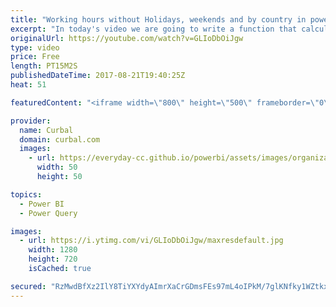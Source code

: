 ```yaml
---
title: "Working hours without Holidays, weekends and by country in power query"
excerpt: "In today's video we are going to write a function that calculates work hour (seconds) between two datetimes. Working hour by location, holidays will also be included :)  Link to Bills thread: https://social.technet.microsoft.com/Forums/en-US/f3fc729e-a2ec-409a-b20e-b5cf8ff5dc2a/calculate-work-hours-between-two-timedate-stamps?forum=powerquery"
originalUrl: https://youtube.com/watch?v=GLIoDbOiJgw
type: video
price: Free
length: PT15M2S
publishedDateTime: 2017-08-21T19:40:25Z
heat: 51

featuredContent: "<iframe width=\"800\" height=\"500\" frameborder=\"0\" src=\"https://www.youtube.com/embed/GLIoDbOiJgw\" allow=\"accelerometer; autoplay; encrypted-media; gyroscope; picture-in-picture\" allowfullscreen></iframe>"

provider:
  name: Curbal
  domain: curbal.com
  images:
    - url: https://everyday-cc.github.io/powerbi/assets/images/organizations/curbal.com-50x50.jpg
      width: 50
      height: 50

topics:
  - Power BI
  - Power Query

images:
  - url: https://i.ytimg.com/vi/GLIoDbOiJgw/maxresdefault.jpg
    width: 1280
    height: 720
    isCached: true

secured: "RzMwdBfXz2IlY8TiYXYdyAImrXaCrGDmsFEs97mL4oIPkM/7glKNfky1WZtkxYr9fDo6eFKzhuJmC0M3BS6smgxj2zvZzf+Eembjb1z6xdlE8JYAYGOwvm+xGGyBbFybu8l1/lJipVzQvOlJOgP9SrBbf4Qza75zVB4J2kbn7NoU0wW6OLCyZt0LJGfm+HvBTsZM8an0ZFGzhjZ5Sb3cCfjf8dflBxnrzZkXeMtncw5lQGB/jdIETxqYDUOexvD8I+3CgZtqLbNwGVmIM3/ihlGfiILeUM08avh5RanZ3ZmBvQBMcQjWcZOCGTxphg1iRG7O/npA0msBXcsC/oBw5X2Hyua2YKBYOktyhqg67gL8w5ryB3bfyil+8IM9IeurSYT5QoUSvCYH/g7+hFuD6hdWXAcBDEwy1zTDLbhtFng=;oTQrFD0oaA0kb7mQr0jYcQ=="
---
```



